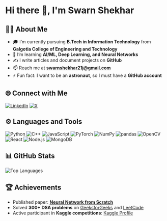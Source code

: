 # Hi there 👋, I'm Swarn Shekhar

## 👨‍💻 About Me
- 🎓 I’m currently pursuing **B.Tech in Information Technology** from **Galgotia College of Engineering and Technology**
- 🌱 I’m learning **AI/ML, Deep Learning, and Neural Networks**
- ✍️ I write articles and document projects on **GitHub**
- 📫 Reach me at **swarnshekhar21j@gmail.com**
- ⚡ Fun fact: I want to be an **astronaut**, so I must have a **GitHub account**  

## 🌐 Connect with Me
[![LinkedIn](https://img.shields.io/badge/-LinkedIn-blue?logo=linkedin&logoColor=white)](https://www.linkedin.com/in/swarn-shekhar-89890727b/)
[![X](https://img.shields.io/badge/-X-1DA1F2?logo=twitter&logoColor=white)](https://x.com/your-x-handle)

## ⚙️ Languages and Tools
![Python](https://img.shields.io/badge/-Python-3776AB?logo=python&logoColor=white)
![C++](https://img.shields.io/badge/-C++-00599C?logo=cplusplus&logoColor=white)
![JavaScript](https://img.shields.io/badge/-JavaScript-F7DF1E?logo=javascript&logoColor=black)
![PyTorch](https://img.shields.io/badge/-PyTorch-EE4C2C?logo=pytorch&logoColor=white)
![NumPy](https://img.shields.io/badge/-NumPy-013243?logo=NumPy&logoColor=white)
![pandas](https://img.shields.io/badge/-pandas-150458?logo=pandas&logoColor=white)
![OpenCV](https://img.shields.io/badge/-OpenCV-5C3EE8?logo=opencv&logoColor=white)
![React](https://img.shields.io/badge/-React-61DAFB?logo=react&logoColor=black)
![Node.js](https://img.shields.io/badge/-Node.js-339933?logo=node.js&logoColor=white)
![MongoDB](https://img.shields.io/badge/-MongoDB-47A248?logo=mongodb&logoColor=white)

## 📊 GitHub Stats

![Top Languages](https://github-readme-stats.vercel.app/api/top-langs/?username=your-github-username&layout=compact&theme=tokyonight)

## 🏆 Achievements
- Published paper: [**Neural Network from Scratch**](link-to-your-paper)
- Solved **300+ DSA problems** on [GeeksforGeeks](https://www.geeksforgeeks.org/user/your-gfg-username/) and [LeetCode](https://leetcode.com/your-leetcode-username/)
- Active participant in **Kaggle competitions**: [Kaggle Profile](https://www.kaggle.com/your-kaggle-username)
